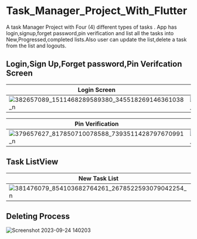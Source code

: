 # Task_Manager_Project_With_Flutter

A task Manager Project with Four (4) different types of tasks . App has login,signup,forget 
password,pin verification and list all the tasks into New,Progressed,completed lists.Also 
user can update the list,delete a task from the list and logouts. 

## Login,Sign Up,Forget password,Pin Verifcation Screen
| Login Screen   | Sign Up Screen                           |  Forget Password Screen     |
| ----------------------------------- | ----------------------------------- | ----------------------------------- |
| ![382657089_1511468289589380_345518269146361038_n](https://github.com/Kaabislam/task_manager/assets/42168364/8a891263-4188-4848-99fc-6f72685a00f5) | ![383176572_853790436395507_6080690683940416177_n](https://github.com/Kaabislam/task_manager/assets/42168364/6033c863-6a4e-4dff-bce8-8511c2756fd2) | ![381457254_3453324648212574_330940109626340624_n](https://github.com/Kaabislam/task_manager/assets/42168364/9d4f9b81-ea10-4c50-a3b4-2e51b3bed458) |

| Pin Verification   | Forget Password     |  Create New Task               |
| ----------------------------------- | ----------------------------------- |  ----------------------------------- |
| ![379657627_817850710078588_7393511428797670991_n](https://github.com/Kaabislam/task_manager/assets/42168364/a115e55e-34b6-4608-a5a4-192202fc4bed) | ![379663627_284959501059283_4211255575362996906_n (1)](https://github.com/Kaabislam/task_manager/assets/42168364/909b684f-8a7d-4c13-95a0-04b75c200dba) |![383478326_1735546396948459_5814095742325104399_n (1)](https://github.com/Kaabislam/task_manager/assets/42168364/754c211c-8a66-4ed1-91fc-45513542eef5) |

## Task ListView
| New Task List   | 
| ----------------------------------- | 
| ![381476079_854103682764261_2678522593079042254_n](https://github.com/Kaabislam/task_manager/assets/42168364/faa28063-0a2b-4038-82a1-e260a3cdf31a) | 

## Deleting Process 
![Screenshot 2023-09-24 140203](https://github.com/Kaabislam/task_manager/assets/42168364/4f398577-997f-428c-8334-281051d9e841)






